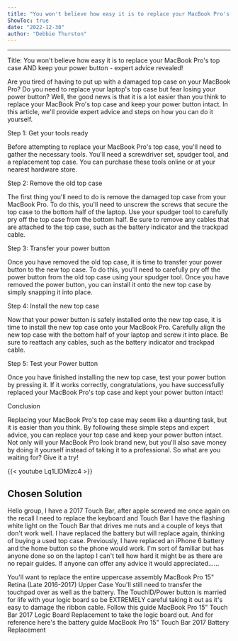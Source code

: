 ```yaml
---
title: "You won't believe how easy it is to replace your MacBook Pro's top case AND keep your power button - expert advice revealed!"
ShowToc: true 
date: "2022-12-30"
author: "Debbie Thurston"
---
```

*****
Title: You won't believe how easy it is to replace your MacBook Pro's top case AND keep your power button - expert advice revealed!

Are you tired of having to put up with a damaged top case on your MacBook Pro? Do you need to replace your laptop's top case but fear losing your power button? Well, the good news is that it is a lot easier than you think to replace your MacBook Pro's top case and keep your power button intact. In this article, we'll provide expert advice and steps on how you can do it yourself.

Step 1: Get your tools ready

Before attempting to replace your MacBook Pro's top case, you'll need to gather the necessary tools. You'll need a screwdriver set, spudger tool, and a replacement top case. You can purchase these tools online or at your nearest hardware store.

Step 2: Remove the old top case

The first thing you'll need to do is remove the damaged top case from your MacBook Pro. To do this, you'll need to unscrew the screws that secure the top case to the bottom half of the laptop. Use your spudger tool to carefully pry off the top case from the bottom half. Be sure to remove any cables that are attached to the top case, such as the battery indicator and the trackpad cable.

Step 3: Transfer your power button

Once you have removed the old top case, it is time to transfer your power button to the new top case. To do this, you'll need to carefully pry off the power button from the old top case using your spudger tool. Once you have removed the power button, you can install it onto the new top case by simply snapping it into place.

Step 4: Install the new top case

Now that your power button is safely installed onto the new top case, it is time to install the new top case onto your MacBook Pro. Carefully align the new top case with the bottom half of your laptop and screw it into place. Be sure to reattach any cables, such as the battery indicator and trackpad cable.

Step 5: Test your Power button

Once you have finished installing the new top case, test your power button by pressing it. If it works correctly, congratulations, you have successfully replaced your MacBook Pro's top case and kept your power button intact!

Conclusion

Replacing your MacBook Pro's top case may seem like a daunting task, but it is easier than you think. By following these simple steps and expert advice, you can replace your top case and keep your power button intact. Not only will your MacBook Pro look brand new, but you'll also save money by doing it yourself instead of taking it to a professional. So what are you waiting for? Give it a try!

{{< youtube Lq1LlDMizc4 >}} 



## Chosen Solution
 Hello group, I have a 2017 Touch Bar, after apple screwed me once again on the recall I need to replace the keyboard and Touch Bar I have the flashing white light on the Touch Bar that drives me nuts and a couple of keys that don't work well.
I have replaced the battery but will replace again, thinking of buying a used top case. Previously, I have replaced an iPhone 6 battery and the home button so the phone would work. I'm sort of familiar but has anyone done so on the laptop I can't tell how hard it might be as there are no repair guides.
If anyone can offer any advice it would appreciated......

 You'll want to replace the entire uppercase assembly MacBook Pro 15" Retina (Late 2016-2017) Upper Case You'll still need to transfer the touchpad over as well as the battery.
The TouchID/Power button is married for life with your logic board so be EXTREMELY careful taking it out as it's easy to damage the ribbon cable. Follow this guide MacBook Pro 15" Touch Bar 2017 Logic Board Replacement to take the logic board out. And for reference here's the battery guide MacBook Pro 15" Touch Bar 2017 Battery Replacement




